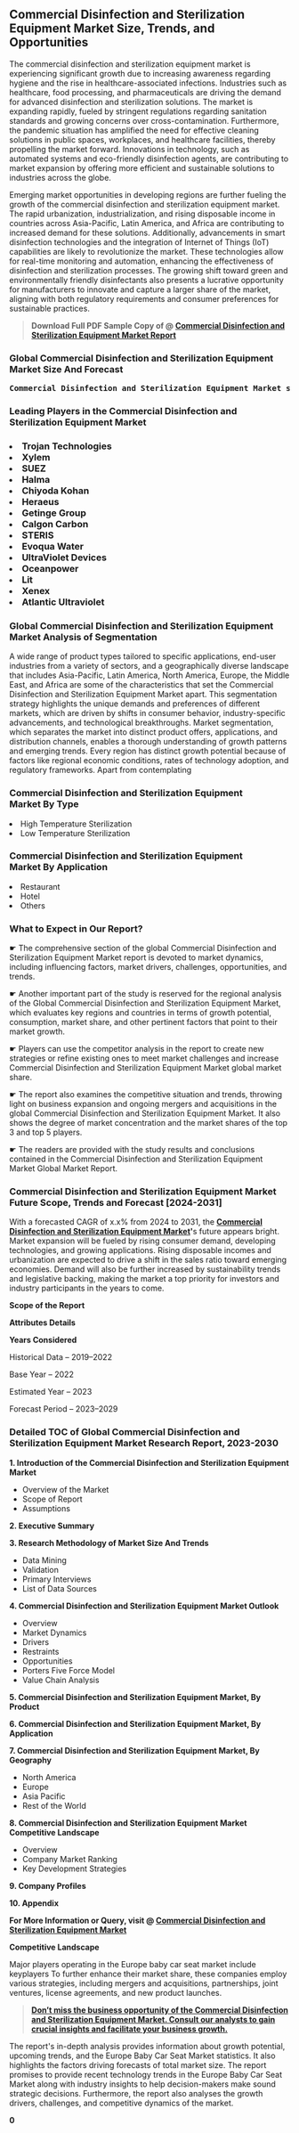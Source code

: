 <p> <h2>Commercial Disinfection and Sterilization Equipment Market Size, Trends, and Opportunities</h2><p>The commercial disinfection and sterilization equipment market is experiencing significant growth due to increasing awareness regarding hygiene and the rise in healthcare-associated infections. Industries such as healthcare, food processing, and pharmaceuticals are driving the demand for advanced disinfection and sterilization solutions. The market is expanding rapidly, fueled by stringent regulations regarding sanitation standards and growing concerns over cross-contamination. Furthermore, the pandemic situation has amplified the need for effective cleaning solutions in public spaces, workplaces, and healthcare facilities, thereby propelling the market forward. Innovations in technology, such as automated systems and eco-friendly disinfection agents, are contributing to market expansion by offering more efficient and sustainable solutions to industries across the globe.</p><p>Emerging market opportunities in developing regions are further fueling the growth of the commercial disinfection and sterilization equipment market. The rapid urbanization, industrialization, and rising disposable income in countries across Asia-Pacific, Latin America, and Africa are contributing to increased demand for these solutions. Additionally, advancements in smart disinfection technologies and the integration of Internet of Things (IoT) capabilities are likely to revolutionize the market. These technologies allow for real-time monitoring and automation, enhancing the effectiveness of disinfection and sterilization processes. The growing shift toward green and environmentally friendly disinfectants also presents a lucrative opportunity for manufacturers to innovate and capture a larger share of the market, aligning with both regulatory requirements and consumer preferences for sustainable practices.</p></p><blockquote id="" class=""><strong>Download Full PDF Sample Copy of @&nbsp;<a href="https://www.verifiedmarketreports.com/download-sample/?rid=709414&utm_source=Glob-Feb&utm_medium=258" target="_blank">Commercial Disinfection and Sterilization Equipment Market Report</a>&nbsp;&nbsp;</strong></blockquote><h3 id="" class=""><strong>Global&nbsp;Commercial Disinfection and Sterilization Equipment Market Size And Forecast</strong></h3><pre class="reader-text-block__code-block"><strong>Commercial Disinfection and Sterilization Equipment Market size was valued at USD 5.5 Billion in 2022 and is projected to reach USD 9.1 Billion by 2030, growing at a CAGR of 7.5% from 2024 to 2030.</strong></pre><h3 id="" class="">Leading Players in the&nbsp;Commercial Disinfection and Sterilization Equipment Market</h3><h3 class=""></Li><Li>Trojan Technologies</Li><Li> Xylem</Li><Li> SUEZ</Li><Li> Halma</Li><Li> Chiyoda Kohan</Li><Li> Heraeus</Li><Li> Getinge Group</Li><Li> Calgon Carbon</Li><Li> STERIS</Li><Li> Evoqua Water</Li><Li> UltraViolet Devices</Li><Li> Oceanpower</Li><Li> Lit</Li><Li> Xenex</Li><Li> Atlantic Ultraviolet</h3><h3 id="" class="">Global&nbsp;Commercial Disinfection and Sterilization Equipment Market Analysis of Segmentation</h3><p id="" class="">A wide range of product types tailored to specific applications, end-user industries from a variety of sectors, and a geographically diverse landscape that includes Asia-Pacific, Latin America, North America, Europe, the Middle East, and Africa are some of the characteristics that set the Commercial Disinfection and Sterilization Equipment Market apart. This segmentation strategy highlights the unique demands and preferences of different markets, which are driven by shifts in consumer behavior, industry-specific advancements, and technological breakthroughs. Market segmentation, which separates the market into distinct product offers, applications, and distribution channels, enables a thorough understanding of growth patterns and emerging trends. Every region has distinct growth potential because of factors like regional economic conditions, rates of technology adoption, and regulatory frameworks. Apart from contemplating</p><h3 id="" class="">Commercial Disinfection and Sterilization Equipment Market&nbsp;By Type</h3><p></Li><Li>High Temperature Sterilization</Li><Li> Low Temperature Sterilization</p><div class="" data-test-id=""><h3 id="" class="">Commercial Disinfection and Sterilization Equipment Market&nbsp;By Application</h3></div><p class=""></Li><Li>Restaurant</Li><Li> Hotel</Li><Li> Others</p><div class="" data-test-id=""><h3><span class="">What to Expect in Our Report?</span></h3></div><div class="" data-test-id=""><p><span class="">☛ The comprehensive section of the global Commercial Disinfection and Sterilization Equipment Market report is devoted to market dynamics, including influencing factors, market drivers, challenges, opportunities, and trends.</span></p></div><div class="" data-test-id=""><p><span class="">☛ Another important part of the study is reserved for the regional analysis of the Global Commercial Disinfection and Sterilization Equipment Market, which evaluates key regions and countries in terms of growth potential, consumption, market share, and other pertinent factors that point to their market growth.</span></p></div><div class="" data-test-id=""><p><span class="">☛ Players can use the competitor analysis in the report to create new strategies or refine existing ones to meet market challenges and increase Commercial Disinfection and Sterilization Equipment Market global market share.</span></p></div><div class="" data-test-id=""><p><span class="">☛ The report also examines the competitive situation and trends, throwing light on business expansion and ongoing mergers and acquisitions in the global Commercial Disinfection and Sterilization Equipment Market. It also shows the degree of market concentration and the market shares of the top 3 and top 5 players.</span></p></div><div class="" data-test-id=""><p><span class="">☛ The readers are provided with the study results and conclusions contained in the Commercial Disinfection and Sterilization Equipment Market Global Market Report.</span></p></div><div class="" data-test-id=""><h3><span class="">Commercial Disinfection and Sterilization Equipment Market Future Scope, Trends and Forecast [2024-2031]</span></h3></div><div class="" data-test-id=""><p><span class="">With a forecasted CAGR of x.x% from 2024 to 2031, the <strong><a href="https://www.verifiedmarketreports.com/download-sample/?rid=709414&utm_source=Glob-Feb&utm_medium=258" target="_blank">Commercial Disinfection and Sterilization Equipment Market</a>'</strong>s future appears bright. Market expansion will be fueled by rising consumer demand, developing technologies, and growing applications. Rising disposable incomes and urbanization are expected to drive a shift in the sales ratio toward emerging economies. Demand will also be further increased by sustainability trends and legislative backing, making the market a top priority for investors and industry participants in the years to come.</span></p><p id="ember66" class="ember-view reader-text-block__paragraph"><strong>Scope of the Report</strong></p><p id="ember67" class="ember-view reader-text-block__paragraph"><strong>Attributes Details</strong></p><p id="ember68" class="ember-view reader-text-block__paragraph"><strong>Years Considered</strong></p><p id="ember69" class="ember-view reader-text-block__paragraph">Historical Data &ndash; 2019&ndash;2022</p><p id="ember70" class="ember-view reader-text-block__paragraph">Base Year &ndash; 2022</p><p id="ember71" class="ember-view reader-text-block__paragraph">Estimated Year &ndash; 2023</p><p id="ember72" class="ember-view reader-text-block__paragraph">Forecast Period &ndash; 2023&ndash;2029</p></div><h3 id="" class="">Detailed TOC of Global Commercial Disinfection and Sterilization Equipment Market Research Report, 2023-2030</h3><p id="" class=""><strong>1. Introduction of the Commercial Disinfection and Sterilization Equipment Market</strong></p><ul><li>Overview of the Market</li><li>Scope of Report</li><li>Assumptions</li></ul><p id="" class=""><strong>2. Executive Summary</strong></p><p id="" class=""><strong>3. Research Methodology of Market Size And Trends</strong></p><ul><li>Data Mining</li><li>Validation</li><li>Primary Interviews</li><li>List of Data Sources</li></ul><p id="" class=""><strong>4. Commercial Disinfection and Sterilization Equipment Market Outlook</strong></p><ul><li>Overview</li><li>Market Dynamics</li><li>Drivers</li><li>Restraints</li><li>Opportunities</li><li>Porters Five Force Model</li><li>Value Chain Analysis</li></ul><p id="" class=""><strong>5. Commercial Disinfection and Sterilization Equipment Market, By Product</strong></p><p id="" class=""><strong>6. Commercial Disinfection and Sterilization Equipment Market, By Application</strong></p><p id="" class=""><strong>7. Commercial Disinfection and Sterilization Equipment Market, By Geography</strong></p><ul><li>North America</li><li>Europe</li><li>Asia Pacific</li><li>Rest of the World</li></ul><p id="" class=""><strong>8. Commercial Disinfection and Sterilization Equipment Market Competitive Landscape</strong></p><ul><li>Overview</li><li>Company Market Ranking</li><li>Key Development Strategies</li></ul><p id="" class=""><strong>9. Company Profiles</strong></p><p id="" class=""><strong>10. Appendix</strong></p><p><strong>For More Information or Query, visit&nbsp;@ <a href="https://www.verifiedmarketreports.com/product/commercial-disinfection-and-sterilization-equipment-market/" target="_blank">Commercial Disinfection and Sterilization Equipment Market</a></strong></p><p id="ember61" class="ember-view reader-text-block__paragraph"><strong>Competitive Landscape</strong></p><p id="ember62" class="ember-view reader-text-block__paragraph">Major players operating in the Europe baby car seat market include keyplayers To further enhance their market share, these companies employ various strategies, including mergers and acquisitions, partnerships, joint ventures, license agreements, and new product launches.</p><blockquote id="ember63" class="ember-view reader-text-block__blockquote"><strong><a href="https://www.verifiedmarketreports.com/download-sample/?rid=709414&utm_source=Glob-Feb&utm_medium=258" target="_blank">Don&rsquo;t miss the business opportunity of the Commercial Disinfection and Sterilization Equipment Market. Consult our analysts to gain crucial insights and facilitate your business growth.</a></strong></blockquote><p id="ember64" class="ember-view reader-text-block__paragraph">The report's in-depth analysis provides information about growth potential, upcoming trends, and the Europe Baby Car Seat Market statistics. It also highlights the factors driving forecasts of total market size. The report promises to provide recent technology trends in the Europe Baby Car Seat Market along with industry insights to help decision-makers make sound strategic decisions. Furthermore, the report also analyses the growth drivers, challenges, and competitive dynamics of the market.</p><p class="ember-view reader-text-block__paragraph"><strong>0</strong></p>
